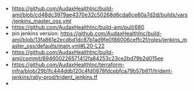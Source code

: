 


 - https://github.com/AudaxHealthInc/build-ami/blob/cd48dc3979ae4370e32c50268d6cda6ce80a7d2d/builds/vars/jenkins_master_oss.yml
 - https://github.com/AudaxHealthInc/build-ami/pull/680
 - pin jenkins version: https://github.com/AudaxHealthInc/build-ami/blob/13fa861e2ecdbd1dc87b1ad9fe0f86006ceffc2f/roles/jenkins_master_oss/defaults/main.yml#L20-L22
 - https://github.com/AudaxHealthInc/build-ami/commit/894600226571412fa84253c23ce2bd79b2d015ee
 - https://github.com/AudaxHealthInc/terraform-infra/blob/29b1fc444ddb120c4fd0878fdcebfca79b57b811/trident-jenkins/rally-prod/trident_jenkins.tf
 - 
<!--stackedit_data:
eyJoaXN0b3J5IjpbNDA0NDUxMDgxLC0xMDkyNDc5NDE0LDE0ND
U4MjQ4OTFdfQ==
-->
